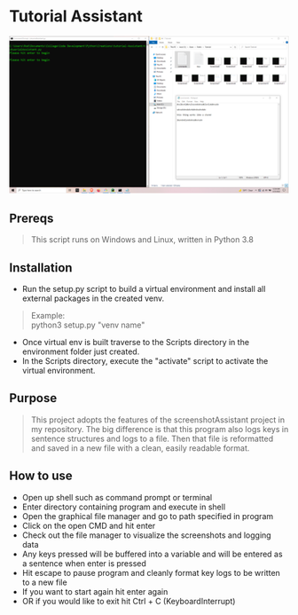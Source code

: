 # Tutorial Assistant
![alt text](https://github.com/ngimb64/Tutorial-Assistant/blob/master/TutorialAssistant.png?raw=true)

## Prereqs
> This script runs on Windows and Linux, written in Python 3.8

## Installation
- Run the setup.py script to build a virtual environment and install all external packages in the created venv.

> Example:<br>
> python3 setup.py "venv name"

- Once virtual env is built traverse to the Scripts directory in the environment folder just created.
- In the Scripts directory, execute the "activate" script to activate the virtual environment.

## Purpose
> This project adopts the features of the screenshotAssistant project in my repository.
> The big difference is that this program also logs keys in sentence structures and logs to a file.
> Then that file is reformatted and saved in a new file with a clean, easily readable format.

## How to use
- Open up shell such as command prompt or terminal
- Enter directory containing program and execute in shell
- Open the graphical file manager and go to path specified in program
- Click on the open CMD and hit enter
- Check out the file manager to visualize the screenshots and logging data
- Any keys pressed will be buffered into a variable and will be entered as a sentence when enter is pressed
- Hit escape to pause program and cleanly format key logs to be written to a new file
- If you want to start again hit enter again
- OR if you would like to exit hit Ctrl + C (KeyboardInterrupt)
 